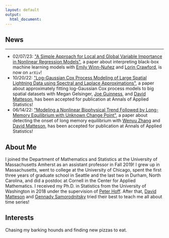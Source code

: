 ```yaml
---
layout: default
output: 
  html_document:
---
```


## News
-------

* 02/07/23: ["A Simple Approach for Local and Global Variable Importance in Nonlinear Regression Models"](https://arxiv.org/abs/2302.02024), a paper about interpreting black-box machine learning models with [Emily Winn-Nuñez](https://etwinn.github.io) and [Lorin Crawford](http://www.lorincrawford.com), is now on `arXiv`!
* 10/20/22: ["Log-Gaussian Cox Process Modeling of Large Spatial Lightning Data using Spectral and Laplace Approximations"](https://arxiv.org/abs/2111.15670), a paper about approximately fitting log-Gaussian Cox process models to big spatial datasets with Megan Gelsinger, [Joe Guinness](https://guinness.cals.cornell.edu), and [David Matteson](https://davidsmatteson.com), has been accepted for publication at Annals of Applied Statistics!
* 06/14/22: ["Modeling a Nonlinear Biophysical Trend Followed by Long-Memory Equilibrium with Unknown Change Point"](https://arxiv.org/pdf/2007.09417.pdf), a paper about detecting the onset of long memory equilibrium with [Wenyu Zhang](https://sites.coecis.cornell.edu/wenyuzhang/) and [David Matteson](https://davidsmatteson.com), has been accepted for publication at Annals of Applied Statistics!

## About Me

I joined the Department of Mathematics and Statistics at the University of Massachusetts Amherst as an assistant professor in Fall 2019!
I grew up in Massachusetts, went to college at the University of Chicago, spent the first three years of graduate school in Seattle and the last two in Durham, North Carolina, and did a postdoc at Cornell in the Center for Applied Mathematics. I received my Ph.D. in Statistics from the University of Washington in 2018 under the supervision of [Peter Hoff](https://pdhoff.github.io). After that, [David Matteson](https://davidsmatteson.com) and [Gennady Samorodnitsky](https://people.orie.cornell.edu/gennady/) tried their best to teach me all about time series! 

## Interests

Chasing my barking hounds and finding new pizzas to eat.


